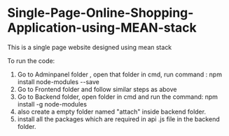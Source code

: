 # Single-Page-Online-Shopping-Application-using-MEAN-stack
This is a single page website designed using mean stack

To run the code:
1. Go to Adminpanel folder , open that folder in cmd, run command : npm install node-modules --save
2. Go to Frontend folder and follow similar steps as above 
3. Go to Backend folder, open folder in cmd and run the command: npm install -g node-modules
4. also create a  empty folder named "attach" inside backend folder.
5. install all the packages which are required in api .js file in the backend folder.

